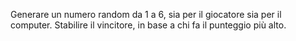 Generare un numero random da 1 a 6, sia per il giocatore sia per il computer.
Stabilire il vincitore, in base a chi fa il punteggio più alto.